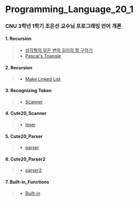 # Programming_Language_20_1

### CNU 3학년 1학기 조은선 교수님 프로그래밍 언어 개론

#### 1. Recursion
> * [삼각형의 모든 변의 길이의 합 구하기](https://github.com/Limm-jk/Programming_Language_20_1/blob/master/PL_01_Recursion_01/src/Recursion01/Recursion01.java)
> * [Pascal's Triangle](https://github.com/Limm-jk/Programming_Language_20_1/blob/master/PL_01_Recursion_01/src/Recursion01/Recursion02.java)

#### 2. Recursion
> * [Make Linked List](https://github.com/Limm-jk/Programming_Language_20_1/blob/master/PL_01_Recursion_02/src/RecursionLinkedList.java)

#### 3. Recognizing Token
> * [Scanner](https://github.com/Limm-jk/Programming_Language_20_1/blob/master/PL_01_Recognizing_Token_03/src/rtoken/Scanner.java)

#### 4. Cute20_Scanner
> * [lexer](https://github.com/Limm-jk/Programming_Language_20_1/tree/master/PL_04_Cute20Scanner/src/lexer)

#### 5. Cute20_Parser
> * [parser](https://github.com/Limm-jk/2020_Spring_Programming_Language/tree/master/PL_05_Cute20Parser/src/main/java/parser)

#### 6. Cute20_Parser2
> * [parser2](https://github.com/Limm-jk/2020_Spring_Programming_Language/tree/master/PL_06_Cute20Parser2/src/main/java/parser)

#### 7. Built-in_Functions
> * [Built-in](/tree/)
